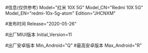 #信息(仅供参考)
Model="红米 10X 5G"
Model_CN="Redmi 10X 5G"
Model_EN="redmi-10x-5g-atom"
Edition="JHCNXM"

#发布时间
Release="2020-05-26"

#出厂MIUI版本
Initial_Version=11

#出厂安卓版本
Min_Android="Q"
#最高安卓版本
Max_Android="R"
